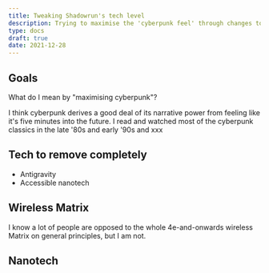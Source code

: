 ```yaml
---
title: Tweaking Shadowrun's tech level
description: Trying to maximise the 'cyberpunk feel' through changes to the technological sophistication
type: docs
draft: true
date: 2021-12-28
---
```



## Goals

What do I mean by "maximising cyberpunk"?

I think cyberpunk derives a good deal of its narrative power from feeling like it's five minutes into the future. I read and watched most of the cyberpunk classics in the late '80s and early '90s and xxx


## Tech to remove completely

* Antigravity
* Accessible nanotech


## Wireless Matrix

I know a lot of people are opposed to the whole 4e-and-onwards wireless Matrix on general principles, but I am not.



## Nanotech




